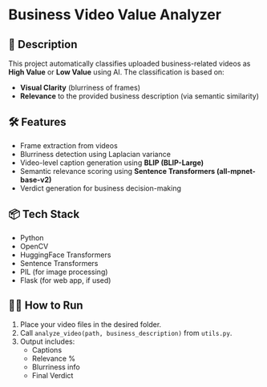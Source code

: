 # Business Video Value Analyzer

## 📌 Description
This project automatically classifies uploaded business-related videos as **High Value** or **Low Value** using AI. The classification is based on:
- **Visual Clarity** (blurriness of frames)
- **Relevance** to the provided business description (via semantic similarity)

## 🛠 Features
- Frame extraction from videos
- Blurriness detection using Laplacian variance
- Video-level caption generation using **BLIP (BLIP-Large)**
- Semantic relevance scoring using **Sentence Transformers (all-mpnet-base-v2)**
- Verdict generation for business decision-making

## 📦 Tech Stack
- Python
- OpenCV
- HuggingFace Transformers
- Sentence Transformers
- PIL (for image processing)
- Flask (for web app, if used)

## 👩‍💻 How to Run
1. Place your video files in the desired folder.
2. Call `analyze_video(path, business_description)` from `utils.py`.
3. Output includes:
   - Captions
   - Relevance %
   - Blurriness info
   - Final Verdict
